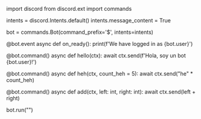 import discord
from discord.ext import commands

intents = discord.Intents.default()
intents.message_content = True

bot = commands.Bot(command_prefix='$', intents=intents)

@bot.event
async def on_ready():
    print(f'We have logged in as {bot.user}')

@bot.command()
async def hello(ctx):
    await ctx.send(f'Hola, soy un bot {bot.user}!')

@bot.command()
async def heh(ctx, count_heh = 5):
    await ctx.send("he" * count_heh)

@bot.command()
async def add(ctx, left: int, right: int):
    await ctx.send(left + right)


bot.run("")
